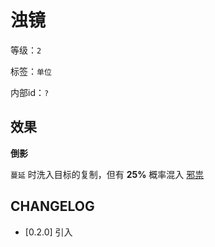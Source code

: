 # 浊镜

等级：`2`

标签：`单位`

内部id：`?`

## 效果

**倒影**

`蔓延` 时洗入目标的复制，但有 **25%** 概率混入 [邪祟](../卡牌组/邪祟.md)

## CHANGELOG

- [0.2.0] 引入
